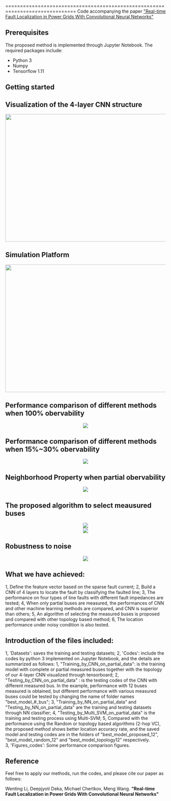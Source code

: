   
==============================================================================
Code accompanying the paper ["Real-time Fault Localization in Power Grids With Convolutional Neural Networks"](https://arxiv.org/abs/1810.05247)

## Prerequisites
The proposed method is implemented through Jupyter Notebook. The required packages include:
- Python 3
- Numpy
- Tensorflow 1.11

## Getting started

 

## Visualization of the 4-layer CNN structure

<center><img src="img/CNN.png" width="600" height="400" /></center> 

## Simulation Platform

<center><img src="img/System.png" width="600" height="400" /></center>

## Performance comparison of different methods when 100% obervability

<center><img src="img/Compare_full_data.png"/></center>

## Performance comparison of different methods when 15%~30% obervability

<center><img src="img/Compare_partial_data.png"/></center>

## Neighborhood Property when partial obervability

<center><img src="img/neighbor.png"/></center>

## The proposed algorithm to select meausured buses

<center><img src="img/alg.png"/></center>

<center><img src="img/alg_cmp.png"/></center>

## Robustness to noise
<center><img src="img/noise.png" /></center>

## What we have achieved:
1, Define the feature vector based on the sparse fault current;
2, Build a CNN of 4 layers to locate the fault by classifying the faulted line;
3, The performance on four types of line faults with different fault impedances are tested;
4, When only partial buses are measured, the performances of CNN and other machine learning methods are compared,
 and CNN is superior than others;
5, An algorithm of selecting the measured buses is proposed and compared with other topology based method;
6, The location performance under noisy condition is also tested.

## Introduction of the files included:
1, 'Datasets': saves the training and testing datasets;
2, 'Codes': include the codes by python 3 implemented on Jupyter Notebook, and the details are summarized as follows:
	1, "Training_by_CNN_on_partial_data": is the training model with complete or partial measured buses together with the 
		topology of our 4-layer CNN visualized through tensorboard;
	2, "Testing_by_CNN_on_partial_data" : is the testing codes of the CNN with different measured bus. In the example, performance 
		with 12 buses measured is obtained,  but different performance with various measured buses could be tested by changing the 
		name of folder names "best_model_#_bus";
	3, "Training_by_NN_on_partial_data" and "Testing_by_NN_on_partial_data" are the training and testing datasets through NN classifier;
	4, "Testing_by_Multi_SVM_on_partial_data" is the training and testing process using Multi-SVM;
	5, Compared with the performance using the Random or topology based algorithms (2-hop VC), the proposed method shows better 
		location accuracy rate, and the saved model and testing codes are in the folders of "best_model_proposed_12", 
		"best_model_random_12" and "best_model_topology12" respectively.	
3, 'Figures_codes': Some performance comparison figures.


## Reference

Feel free to apply our methods, run the codes, and please cite our paper as follows:

Wenting Li, Deepjyoti Deka, Michael Chertkov, Meng Wang. **"Real-time Fault Localization in Power Grids With Convolutional Neural Networks"** 
 
 
